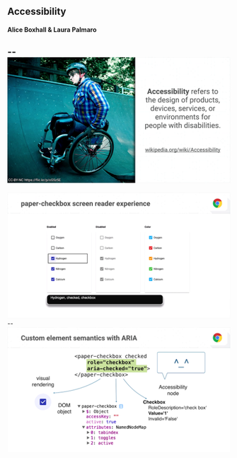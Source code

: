 ## Accessibility
#### Alice Boxhall & Laura Palmaro
--
<img src="assets/11_accessibility/1.png">
--
<img src="assets/11_accessibility/2.png">
--
<img src="assets/11_accessibility/3.png">
